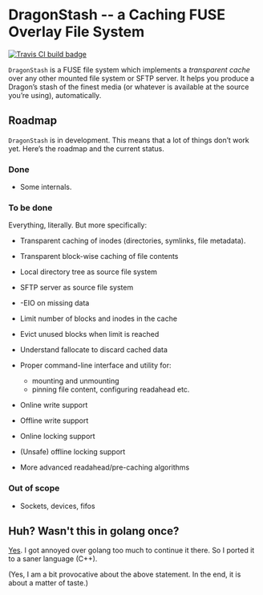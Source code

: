 # DragonStash -- a Caching FUSE Overlay File System

[![Travis CI build badge](https://api.travis-ci.org/horazont/dragonstash.svg?branch=master)](https://travis-ci.org/horazont/dragonstash)

`DragonStash` is a FUSE file system which implements a *transparent cache*
over any other mounted file system or SFTP server. It helps you produce a
Dragon’s stash of the finest media (or whatever is available at the source
you’re using), automatically.

## Roadmap

`DragonStash` is in development. This means that a lot of things don’t work
yet. Here’s the roadmap and the current status.

### Done

* Some internals.

### To be done

Everything, literally. But more specifically:

* Transparent caching of inodes (directories, symlinks, file metadata).
* Transparent block-wise caching of file contents
* Local directory tree as source file system
* SFTP server as source file system
* -EIO on missing data
* Limit number of blocks and inodes in the cache
* Evict unused blocks when limit is reached
* Understand fallocate to discard cached data
* Proper command-line interface and utility for:

  - mounting and unmounting
  - pinning file content, configuring readahead etc.

* Online write support
* Offline write support
* Online locking support
* (Unsafe) offline locking support
* More advanced readahead/pre-caching algorithms

### Out of scope

* Sockets, devices, fifos

## Huh? Wasn't this in golang once?

[Yes](https://github.com/horazont/dragonstash-golang). I got annoyed over
golang too much to continue it there. So I ported it to a saner language
(C++).

(Yes, I am a bit provocative about the above statement. In the end, it is
about a matter of taste.)
